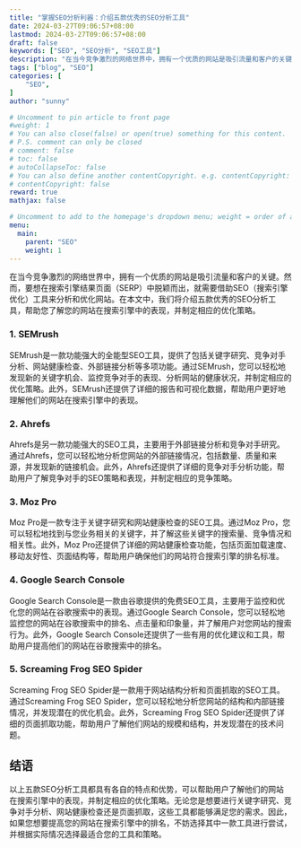 ```yaml
---
title: "掌握SEO分析利器：介绍五款优秀的SEO分析工具"
date: 2024-03-27T09:06:57+08:00
lastmod: 2024-03-27T09:06:57+08:00
draft: false
keywords: ["SEO", "SEO分析", "SEO工具"]
description: "在当今竞争激烈的网络世界中，拥有一个优质的网站是吸引流量和客户的关键。然而，要想在搜索引擎结果页面（SERP）中脱颖而出，就需要借助SEO（搜索引擎优化）工具来分析和优化网站。在本文中，我们将介绍五款优秀的SEO分析工具，帮助您了解您的网站在搜索引擎中的表现，并制定相应的优化策略。"
tags: ["blog", "SEO"]
categories: [
    "SEO",
]
author: "sunny"

# Uncomment to pin article to front page
#weight: 1
# You can also close(false) or open(true) something for this content.
# P.S. comment can only be closed
# comment: false
# toc: false
# autoCollapseToc: false
# You can also define another contentCopyright. e.g. contentCopyright: "This is another copyright."
# contentCopyright: false
reward: true
mathjax: false

# Uncomment to add to the homepage's dropdown menu; weight = order of article
menu:
  main:
    parent: "SEO"
    weight: 1
---
```


在当今竞争激烈的网络世界中，拥有一个优质的网站是吸引流量和客户的关键。然而，要想在搜索引擎结果页面（SERP）中脱颖而出，就需要借助SEO（搜索引擎优化）工具来分析和优化网站。在本文中，我们将介绍五款优秀的SEO分析工具，帮助您了解您的网站在搜索引擎中的表现，并制定相应的优化策略。

### 1. SEMrush ###
SEMrush是一款功能强大的全能型SEO工具，提供了包括关键字研究、竞争对手分析、网站健康检查、外部链接分析等多项功能。通过SEMrush，您可以轻松地发现新的关键字机会、监控竞争对手的表现、分析网站的健康状况，并制定相应的优化策略。此外，SEMrush还提供了详细的报告和可视化数据，帮助用户更好地理解他们的网站在搜索引擎中的表现。

### 2. Ahrefs ###
Ahrefs是另一款功能强大的SEO工具，主要用于外部链接分析和竞争对手研究。通过Ahrefs，您可以轻松地分析您网站的外部链接情况，包括数量、质量和来源，并发现新的链接机会。此外，Ahrefs还提供了详细的竞争对手分析功能，帮助用户了解竞争对手的SEO策略和表现，并制定相应的竞争策略。

### 3. Moz Pro ###
Moz Pro是一款专注于关键字研究和网站健康检查的SEO工具。通过Moz Pro，您可以轻松地找到与您业务相关的关键字，并了解这些关键字的搜索量、竞争情况和相关性。此外，Moz Pro还提供了详细的网站健康检查功能，包括页面加载速度、移动友好性、页面结构等，帮助用户确保他们的网站符合搜索引擎的排名标准。

### 4. Google Search Console ###
Google Search Console是一款由谷歌提供的免费SEO工具，主要用于监控和优化您的网站在谷歌搜索中的表现。通过Google Search Console，您可以轻松地监控您的网站在谷歌搜索中的排名、点击量和印象量，并了解用户对您网站的搜索行为。此外，Google Search Console还提供了一些有用的优化建议和工具，帮助用户提高他们的网站在谷歌搜索中的排名。

### 5. Screaming Frog SEO Spider ###
Screaming Frog SEO Spider是一款用于网站结构分析和页面抓取的SEO工具。通过Screaming Frog SEO Spider，您可以轻松地分析您网站的结构和内部链接情况，并发现潜在的优化机会。此外，Screaming Frog SEO Spider还提供了详细的页面抓取功能，帮助用户了解他们网站的规模和结构，并发现潜在的技术问题。

## 结语 ##
以上五款SEO分析工具都具有各自的特点和优势，可以帮助用户了解他们的网站在搜索引擎中的表现，并制定相应的优化策略。无论您是想要进行关键字研究、竞争对手分析、网站健康检查还是页面抓取，这些工具都能够满足您的需求。因此，如果您想要提高您的网站在搜索引擎中的排名，不妨选择其中一款工具进行尝试，并根据实际情况选择最适合您的工具和策略。


